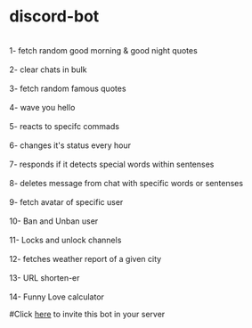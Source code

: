 # discord-bot
<br>
1- fetch random good morning & good night quotes 
</br>
<br>
2- clear chats in bulk
</br>
<br>
3- fetch random famous quotes
</br>
<br>
4- wave you hello
</br>
<br>
5- reacts to specifc commads  
</br>
<br>
6- changes it's status every hour
</br>
<br>
7- responds if it detects special words within sentenses
</br>
<br>
8- deletes message from chat with specific words or sentenses  
</br>
<br>
9- fetch avatar of specific user
</br>
<br>
10- Ban and Unban user
</br>
<br>
11- Locks and unlock channels
</br>
<br>
12- fetches weather report of a given city
</br>
<br>
13- URL shorten-er    
</br>
<br>
14- Funny Love calculator 
</br>

#Click <a href="https://discord.com/api/oauth2/authorize?client_id=803117467609071667&permissions=8&scope=bot"> here</a> to invite this bot in your server


